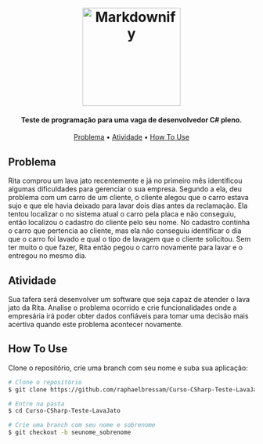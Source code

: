 
<h1 align="center">
  <br>
  <a href="http://www.amitmerchant.com/electron-markdownify"><img src="https://raw.githubusercontent.com/raphaelbressam/Curso-CSharp-Teste-LavaJato/main/raphaelbressam.png" alt="Markdownify" width="200"></a>
  <br>
</h1>

<h4 align="center">Teste de programação para uma vaga de desenvolvedor C# pleno.</h4>

<p align="center">
  <a href="#problema">Problema</a> •
  <a href="#atividade">Atividade</a> •
  <a href="#how-to-use">How To Use</a>
</p>

## Problema

Rita comprou um lava jato recentemente e já no primeiro mês identificou algumas dificuldades para gerenciar o sua empresa.
Segundo a ela, deu problema com um carro de um cliente, o cliente alegou que o carro estava sujo e que ele havia deixado para lavar dois dias antes da reclamação.
Ela tentou localizar o no sistema atual o carro pela placa e não conseguiu, então localizou o cadastro do cliente pelo seu nome. No cadastro continha o carro que pertencia ao cliente, mas ela não conseguiu identificar o dia que o carro foi lavado e qual o tipo de lavagem que o cliente solicitou.
Sem ter muito o que fazer, Rita então pegou o carro novamente para lavar e o entregou no mesmo dia.

## Atividade

Sua tafera será desenvolver um software que seja capaz de atender o lava jato da Rita.
Analise o problema ocorrido e crie funcionalidades onde a empresária irá poder obter dados confiáveis para tomar uma decisão mais acertiva quando este problema acontecer novamente.

## How To Use

Clone o repositório, crie uma branch com seu nome e suba sua aplicação:

```bash
# Clone o repositório
$ git clone https://github.com/raphaelbressam/Curso-CSharp-Teste-LavaJato.git

# Entre na pasta
$ cd Curso-CSharp-Teste-LavaJato

# Crie uma branch com seu nome e sobrenome
$ git checkout -b seunome_sobrenome

```
